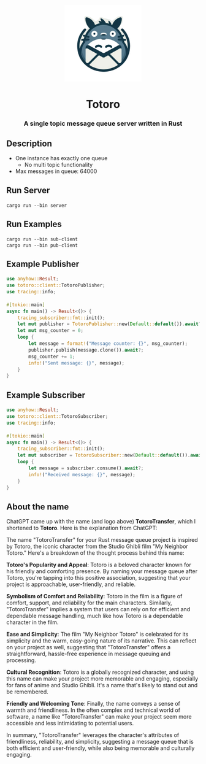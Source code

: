 <p align="center">
  <img src="assets/totoro-logo-no-bg.png" alt="Logo" width="200"/>
</p>
<h1 align="center">Totoro</h1>
<h3 align="center">A single topic message queue server written in Rust</h3>

## Description 
- One instance has exactly one queue
    - No multi topic functionality
- Max messages in queue: 64000

## Run Server
```
cargo run --bin server
```

## Run Examples
```
cargo run --bin sub-client
cargo run --bin pub-client
```

## Example Publisher
``` Rust
use anyhow::Result;
use totoro::client::TotoroPublisher;
use tracing::info;

#[tokio::main]
async fn main() -> Result<()> {
    tracing_subscriber::fmt::init();
    let mut publisher = TotoroPublisher::new(Default::default()).await?; 
    let mut msg_counter = 0;
    loop {
        let message = format!("Message counter: {}", msg_counter);
        publisher.publish(message.clone()).await?;
        msg_counter += 1;
        info!("Sent message: {}", message);
    }
}
```

## Example Subscriber
``` Rust
use anyhow::Result;
use totoro::client::TotoroSubscriber;
use tracing::info;

#[tokio::main]
async fn main() -> Result<()> {
    tracing_subscriber::fmt::init();
    let mut subscriber = TotoroSubscriber::new(Default::default()).await?; 
    loop {
        let message = subscriber.consume().await?;
        info!("Received message: {}", message);
    }
}
```

## About the name
ChatGPT came up with the name (and logo above) **TotoroTransfer**, which I shortened to **Totoro**. Here is the explanation from ChatGPT:

The name "TotoroTransfer" for your Rust message queue project is inspired by Totoro, the iconic character from the Studio Ghibli film "My Neighbor Totoro." Here's a breakdown of the thought process behind this name:

**Totoro's Popularity and Appeal**: Totoro is a beloved character known for his friendly and comforting presence. By naming your message queue after Totoro, you're tapping into this positive association, suggesting that your project is approachable, user-friendly, and reliable.

**Symbolism of Comfort and Reliability**: Totoro in the film is a figure of comfort, support, and reliability for the main characters. Similarly, "TotoroTransfer" implies a system that users can rely on for efficient and dependable message handling, much like how Totoro is a dependable character in the film.

**Ease and Simplicity**: The film "My Neighbor Totoro" is celebrated for its simplicity and the warm, easy-going nature of its narrative. This can reflect on your project as well, suggesting that "TotoroTransfer" offers a straightforward, hassle-free experience in message queuing and processing.

**Cultural Recognition**: Totoro is a globally recognized character, and using this name can make your project more memorable and engaging, especially for fans of anime and Studio Ghibli. It's a name that's likely to stand out and be remembered.

**Friendly and Welcoming Tone**: Finally, the name conveys a sense of warmth and friendliness. In the often complex and technical world of software, a name like "TotoroTransfer" can make your project seem more accessible and less intimidating to potential users.

In summary, "TotoroTransfer" leverages the character's attributes of friendliness, reliability, and simplicity, suggesting a message queue that is both efficient and user-friendly, while also being memorable and culturally engaging.


